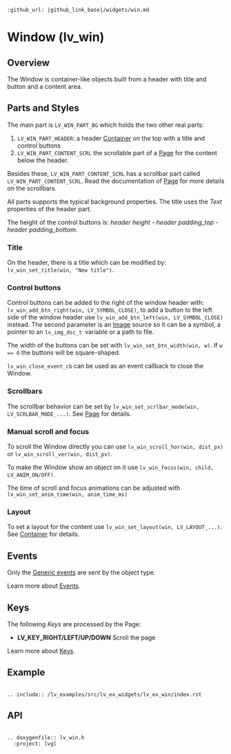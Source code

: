 ```eval_rst
:github_url: |github_link_base|/widgets/win.md
```
# Window (lv_win)

## Overview

The Window is container-like objects built from a header with title and button and a content area. 

 
## Parts and Styles
The main part is `LV_WIN_PART_BG` which holds the two other real parts:
1. `LV_WIN_PART_HEADER`: a header [Container](/widgets/cont) on the top with a title and control buttons
2. `LV_WIN_PART_CONTENT_SCRL` the scrollable part of a [Page](/widgets/page) for the content below the header. 


Besides these, `LV_WIN_PART_CONTENT_SCRL` has a scrollbar part called `LV_WIN_PART_CONTENT_SCRL`.
Read the documentation of [Page](/widgets/page) for more details on the scrollbars.

All parts supports the typical background properties. The title uses the *Text* properties of the header part.
 
The height of the control buttons is: *header height - header padding_top -  header padding_bottom*.
 

### Title
On the header, there is a title which can be modified by: `lv_win_set_title(win, "New title")`. 

### Control buttons
Control buttons can be added to the right of the window header with: `lv_win_add_btn_right(win, LV_SYMBOL_CLOSE)`, to add a button to the left side of the window header use `lv_win_add_btn_left(win, LV_SYMBOL_CLOSE)` instead.
The second parameter is an [Image](/widgets/img) source so it can be a symbol, a pointer to an `lv_img_dsc_t `variable or a path to file.

The width of the buttons can be set with `lv_win_set_btn_width(win, w)`. If `w == 0` the buttons will be square-shaped.

`lv_win_close_event_cb` can be used as an event callback to close the Window.

### Scrollbars

The scrollbar behavior can be set by `lv_win_set_scrlbar_mode(win, LV_SCRLBAR_MODE_...)`. 
See [Page](/widgets/page) for details.

### Manual scroll and focus
To scroll the Window directly you can use `lv_win_scroll_hor(win, dist_px)` or `lv_win_scroll_ver(win, dist_px)`.

To make the Window show an object on it use `lv_win_focus(win, child, LV_ANIM_ON/OFF)`.

The time of scroll and focus animations can  be adjusted with `lv_win_set_anim_time(win, anim_time_ms)`

### Layout
To set a layout for the content use `lv_win_set_layout(win, LV_LAYOUT_...)`. 
See [Container](/widgets/cont) for details.

## Events
Only the [Generic events](/overview/event.html#generic-events) are sent by the object type.

Learn more about [Events](/overview/event).

## Keys

The following *Keys* are processed by the Page:
- **LV_KEY_RIGHT/LEFT/UP/DOWN** Scroll the page

Learn more about [Keys](/overview/indev).


## Example

```eval_rst

.. include:: /lv_examples/src/lv_ex_widgets/lv_ex_win/index.rst

```


## API 

```eval_rst

.. doxygenfile:: lv_win.h
  :project: lvgl
        
```
